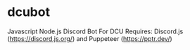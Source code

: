 # dcubot
Javascript Node.js Discord Bot For DCU
Requires: Discord.js (https://discord.js.org/) and Puppeteer (https://pptr.dev/)
